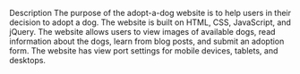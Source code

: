 Description
The purpose of the adopt-a-dog website is to help users in their decision to adopt a dog. The website is built on HTML, CSS, JavaScript, and jQuery. The website allows users to view images of available dogs, read information about the dogs, learn from blog posts, and submit an adoption form. The website has view port settings for mobile devices, tablets, and desktops.
